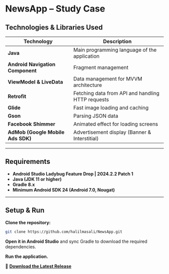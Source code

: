 # NewsApp – Study Case

## Technologies & Libraries Used

| Technology | Description |
|------------|-------------|
| **Java** | Main programming language of the application |
| **Android Navigation Component** | Fragment management |
| **ViewModel & LiveData** | Data management for MVVM architecture |
| **Retrofit** | Fetching data from API and handling HTTP requests |
| **Glide** | Fast image loading and caching |
| **Gson** | Parsing JSON data |
| **Facebook Shimmer** | Animated effect for loading screens |
| **AdMob (Google Mobile Ads SDK)** | Advertisement display (Banner & Interstitial) |

---

## Requirements

- **Android Studio Ladybug Feature Drop | 2024.2.2 Patch 1**  
- **Java (JDK 11 or higher)**  
- **Gradle 8.x**  
- **Minimum Android SDK 24 (Android 7.0, Nougat)**  

---

## Setup & Run

**Clone the repository:**  
```sh
git clone https://github.com/halilmasali/NewsApp.git
```

**Open it in Android Studio** and sync Gradle to download the required dependencies.

**Run the application.**

📌 **[Download the Latest Release](https://github.com/halilmasali/NewsApp/releases/latest)**
